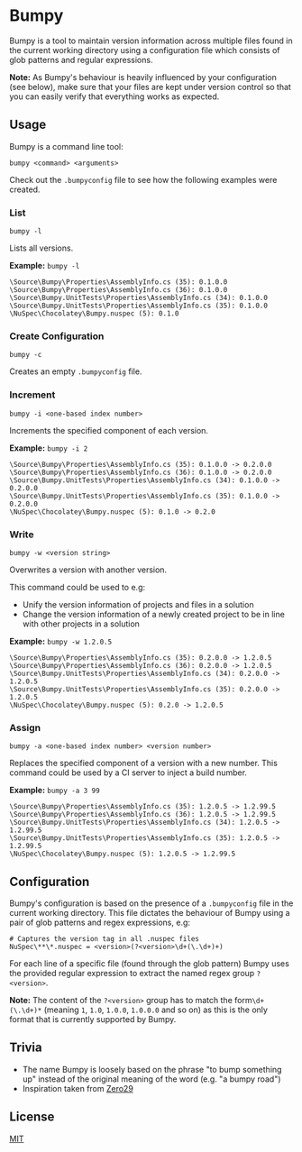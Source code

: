 # Bumpy

Bumpy is a tool to maintain version information across multiple files found in the current working directory using a configuration file which consists of glob patterns and regular expressions.

**Note:** As Bumpy's behaviour is heavily influenced by your configuration (see below), make sure that your files are kept under version control so that you can easily verify that everything works as expected.

## Usage

Bumpy is a command line tool:

```
bumpy <command> <arguments>
```

Check out the `.bumpyconfig` file to see how the following examples were created.

### List

```
bumpy -l
```

Lists all versions.

**Example:** `bumpy -l`

```
\Source\Bumpy\Properties\AssemblyInfo.cs (35): 0.1.0.0
\Source\Bumpy\Properties\AssemblyInfo.cs (36): 0.1.0.0
\Source\Bumpy.UnitTests\Properties\AssemblyInfo.cs (34): 0.1.0.0
\Source\Bumpy.UnitTests\Properties\AssemblyInfo.cs (35): 0.1.0.0
\NuSpec\Chocolatey\Bumpy.nuspec (5): 0.1.0
```

### Create Configuration

```
bumpy -c
```

Creates an empty `.bumpyconfig` file.

### Increment

```
bumpy -i <one-based index number>
```

Increments the specified component of each version.

**Example:** `bumpy -i 2`

```
\Source\Bumpy\Properties\AssemblyInfo.cs (35): 0.1.0.0 -> 0.2.0.0
\Source\Bumpy\Properties\AssemblyInfo.cs (36): 0.1.0.0 -> 0.2.0.0
\Source\Bumpy.UnitTests\Properties\AssemblyInfo.cs (34): 0.1.0.0 -> 0.2.0.0
\Source\Bumpy.UnitTests\Properties\AssemblyInfo.cs (35): 0.1.0.0 -> 0.2.0.0
\NuSpec\Chocolatey\Bumpy.nuspec (5): 0.1.0 -> 0.2.0
```

### Write

```
bumpy -w <version string>
```

Overwrites a version with another version.

This command could be used to e.g:

- Unify the version information of projects and files in a solution
- Change the version information of a newly created project to be in line with other projects in a solution

**Example:** `bumpy -w 1.2.0.5`

```
\Source\Bumpy\Properties\AssemblyInfo.cs (35): 0.2.0.0 -> 1.2.0.5
\Source\Bumpy\Properties\AssemblyInfo.cs (36): 0.2.0.0 -> 1.2.0.5
\Source\Bumpy.UnitTests\Properties\AssemblyInfo.cs (34): 0.2.0.0 -> 1.2.0.5
\Source\Bumpy.UnitTests\Properties\AssemblyInfo.cs (35): 0.2.0.0 -> 1.2.0.5
\NuSpec\Chocolatey\Bumpy.nuspec (5): 0.2.0 -> 1.2.0.5
```

### Assign

```
bumpy -a <one-based index number> <version number>
```

Replaces the specified component of a version with a new number. This command could be used by a CI server to inject a build number.

**Example:** `bumpy -a 3 99`

```
\Source\Bumpy\Properties\AssemblyInfo.cs (35): 1.2.0.5 -> 1.2.99.5
\Source\Bumpy\Properties\AssemblyInfo.cs (36): 1.2.0.5 -> 1.2.99.5
\Source\Bumpy.UnitTests\Properties\AssemblyInfo.cs (34): 1.2.0.5 -> 1.2.99.5
\Source\Bumpy.UnitTests\Properties\AssemblyInfo.cs (35): 1.2.0.5 -> 1.2.99.5
\NuSpec\Chocolatey\Bumpy.nuspec (5): 1.2.0.5 -> 1.2.99.5
```

## Configuration

Bumpy's configuration is based on the presence of a `.bumpyconfig` file in the current working directory. This file dictates the behaviour of Bumpy using a pair of glob patterns and regex expressions, e.g:

```
# Captures the version tag in all .nuspec files
NuSpec\**\*.nuspec = <version>(?<version>\d+(\.\d+)+)
```

For each line of a specific file (found through the glob pattern) Bumpy uses the provided regular expression to extract the named regex group `?<version>`.

**Note:** The content of the `?<version>` group has to match the form`\d+(\.\d+)*` (meaning `1`, `1.0`, `1.0.0`, `1.0.0.0` and so on) as this is the only format that is currently supported by Bumpy.

## Trivia

- The name Bumpy is loosely based on the phrase "to bump something up" instead of the original meaning of the word (e.g. "a bumpy road")
- Inspiration taken from [Zero29](https://github.com/ploeh/ZeroToNine)

## License

[MIT](http://opensource.org/licenses/MIT)
